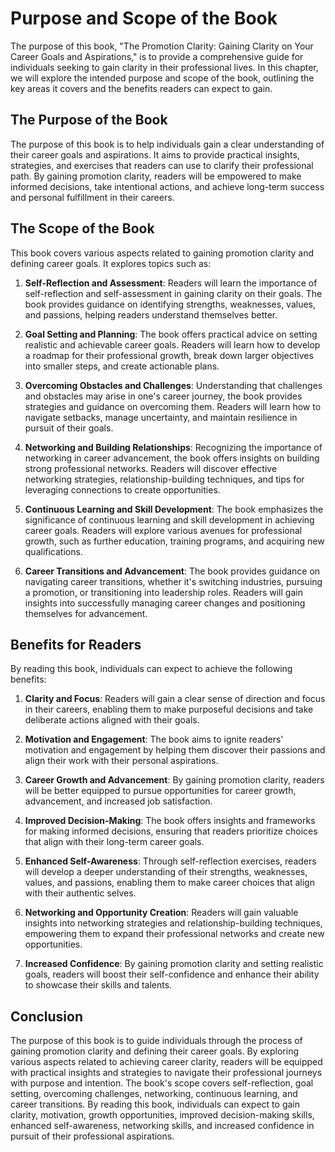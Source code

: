 Purpose and Scope of the Book
======================================

The purpose of this book, "The Promotion Clarity: Gaining Clarity on Your Career Goals and Aspirations," is to provide a comprehensive guide for individuals seeking to gain clarity in their professional lives. In this chapter, we will explore the intended purpose and scope of the book, outlining the key areas it covers and the benefits readers can expect to gain.

**The Purpose of the Book**
---------------------------

The purpose of this book is to help individuals gain a clear understanding of their career goals and aspirations. It aims to provide practical insights, strategies, and exercises that readers can use to clarify their professional path. By gaining promotion clarity, readers will be empowered to make informed decisions, take intentional actions, and achieve long-term success and personal fulfillment in their careers.

**The Scope of the Book**
-------------------------

This book covers various aspects related to gaining promotion clarity and defining career goals. It explores topics such as:

1. **Self-Reflection and Assessment**: Readers will learn the importance of self-reflection and self-assessment in gaining clarity on their goals. The book provides guidance on identifying strengths, weaknesses, values, and passions, helping readers understand themselves better.

2. **Goal Setting and Planning**: The book offers practical advice on setting realistic and achievable career goals. Readers will learn how to develop a roadmap for their professional growth, break down larger objectives into smaller steps, and create actionable plans.

3. **Overcoming Obstacles and Challenges**: Understanding that challenges and obstacles may arise in one's career journey, the book provides strategies and guidance on overcoming them. Readers will learn how to navigate setbacks, manage uncertainty, and maintain resilience in pursuit of their goals.

4. **Networking and Building Relationships**: Recognizing the importance of networking in career advancement, the book offers insights on building strong professional networks. Readers will discover effective networking strategies, relationship-building techniques, and tips for leveraging connections to create opportunities.

5. **Continuous Learning and Skill Development**: The book emphasizes the significance of continuous learning and skill development in achieving career goals. Readers will explore various avenues for professional growth, such as further education, training programs, and acquiring new qualifications.

6. **Career Transitions and Advancement**: The book provides guidance on navigating career transitions, whether it's switching industries, pursuing a promotion, or transitioning into leadership roles. Readers will gain insights into successfully managing career changes and positioning themselves for advancement.

**Benefits for Readers**
------------------------

By reading this book, individuals can expect to achieve the following benefits:

1. **Clarity and Focus**: Readers will gain a clear sense of direction and focus in their careers, enabling them to make purposeful decisions and take deliberate actions aligned with their goals.

2. **Motivation and Engagement**: The book aims to ignite readers' motivation and engagement by helping them discover their passions and align their work with their personal aspirations.

3. **Career Growth and Advancement**: By gaining promotion clarity, readers will be better equipped to pursue opportunities for career growth, advancement, and increased job satisfaction.

4. **Improved Decision-Making**: The book offers insights and frameworks for making informed decisions, ensuring that readers prioritize choices that align with their long-term career goals.

5. **Enhanced Self-Awareness**: Through self-reflection exercises, readers will develop a deeper understanding of their strengths, weaknesses, values, and passions, enabling them to make career choices that align with their authentic selves.

6. **Networking and Opportunity Creation**: Readers will gain valuable insights into networking strategies and relationship-building techniques, empowering them to expand their professional networks and create new opportunities.

7. **Increased Confidence**: By gaining promotion clarity and setting realistic goals, readers will boost their self-confidence and enhance their ability to showcase their skills and talents.

**Conclusion**
--------------

The purpose of this book is to guide individuals through the process of gaining promotion clarity and defining their career goals. By exploring various aspects related to achieving career clarity, readers will be equipped with practical insights and strategies to navigate their professional journeys with purpose and intention. The book's scope covers self-reflection, goal setting, overcoming challenges, networking, continuous learning, and career transitions. By reading this book, individuals can expect to gain clarity, motivation, growth opportunities, improved decision-making skills, enhanced self-awareness, networking skills, and increased confidence in pursuit of their professional aspirations.

